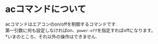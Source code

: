 # acコマンドについて

acコマンドはエアコンのon/offを制御するコマンドです.
<br>
第一引数に何も設定しなければon、`power-off`を指定すればoffになります。
<br>
*いまのところ、それ以外の操作はできません.
